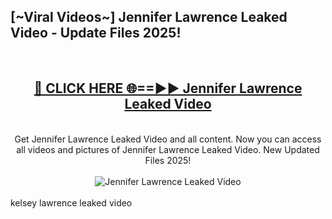 <h2>[~Viral Videos~] Jennifer Lawrence Leaked Video - Update Files 2025!</h2>
<br>
<div align="center">
<h2><a href="https://betterlinks.top/A2PfLJ" rel="nofollow">🔴 CLICK HERE 🌐==►► Jennifer Lawrence Leaked Video</a></h2>
<br>
Get Jennifer Lawrence Leaked Video and all content. Now you can access all videos and pictures of Jennifer Lawrence Leaked Video. New Updated Files 2025!
<br>
<br>
<a href="https://betterlinks.top/A2PfLJ" rel="nofollow" data-target="animated-image.originalLink"><img src="https://i.ibb.co.com/WyWwxjT/player-gif2.gif" alt="Jennifer Lawrence Leaked Video" style="max-width: 100%; display: inline-block;" data-target="animated-image.originalImage"></a>
</div>
<br>
kelsey lawrence leaked video